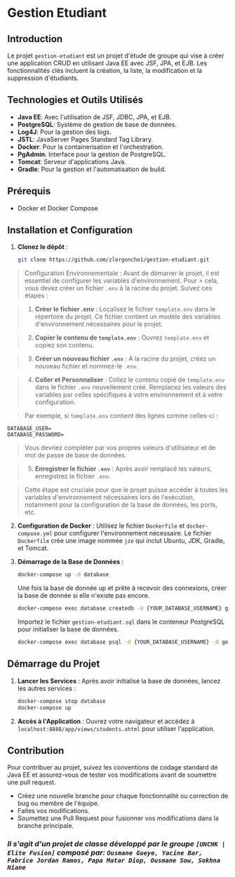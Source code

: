 # Gestion Etudiant

## Introduction

Le projet `gestion-etudiant` est un projet d'étude de groupe qui vise à créer une application CRUD en utilisant Java EE avec JSF, JPA, et EJB. Les fonctionnalités clés incluent la création, la liste, la modification et la suppression d'étudiants.

## Technologies et Outils Utilisés

- **Java EE**: Avec l'utilisation de JSF, JDBC, JPA, et EJB.
- **PostgreSQL**: Système de gestion de base de données.
- **Log4J**: Pour la gestion des logs.
- **JSTL**: JavaServer Pages Standard Tag Library.
- **Docker**: Pour la containerisation et l'orchestration.
- **PgAdmin**: Interface pour la gestion de PostgreSQL.
- **Tomcat**: Serveur d'applications Java.
- **Gradle**: Pour la gestion et l'automatisation de build.

## Prérequis

- Docker et Docker Compose

## Installation et Configuration

1. **Clonez le dépôt** :
   ```bash
   git clone https://github.com/zlorgoncho1/gestion-etudiant.git
   ```

> Configuration Environnementale :
> Avant de démarrer le projet, il est essentiel de configurer les variables d'environnement. Pour > cela, vous devez créer un fichier `.env` à la racine du projet. Suivez ces étapes :

> 1. **Créer le fichier .env** :
>    Localisez le fichier `template.env` dans le répertoire du projet. Ce fichier contient un modèle des variables d'environnement nécessaires pour le projet.

> 2. **Copier le contenu de `template.env`** :
>    Ouvrez `template.env` et copiez son contenu.

> 3.  **Créer un nouveau fichier `.env`** :
>     À la racine du projet, créez un nouveau fichier et nommez-le `.env`.

> 4. **Coller et Personnaliser** :
>    Collez le contenu copié de `template.env` dans le fichier `.env` nouvellement créé. Remplacez les valeurs des variables par celles spécifiques à votre environnement et à votre configuration.

> Par exemple, si `template.env` contient des lignes comme celles-ci :

```env
DATABASE_USER=
DATABASE_PASSWORD=
```

> Vous devriez compléter par vos propres valeurs d'utilisateur et de mot de passe de base de données.

> 5. **Enregistrer le fichier `.env`** :
>    Après avoir remplacé les valeurs, enregistrez le fichier `.env`.

> Cette étape est cruciale pour que le projet puisse accéder à toutes les variables d'environnement nécessaires lors de l'exécution, notamment pour la configuration de la base de données, les ports, etc.

2. **Configuration de Docker** :
   Utilisez le fichier `Dockerfile` et `docker-compose.yml` pour configurer l'environnement nécessaire. Le fichier `Dockerfile` crée une image nommée `jze` qui inclut Ubuntu, JDK, Gradle, et Tomcat.

3. **Démarrage de la Base de Données** :

   ```bash
   docker-compose up -d database
   ```

   Une fois la base de donnée up et prête à recevoir des connexions, créer la base de donnée si elle n'existe pas encore.

   ```bash
   docker-compose exec database createdb -U {YOUR_DATABASE_USERNAME} gestion-etudiant
   ```

   Importez le fichier `gestion-etudiant.sql` dans le conteneur PostgreSQL pour initialiser la base de données.

   ```bash
   docker-compose exec database psql -U {YOUR_DATABASE_USERNAME} -d gestion-etudiant -f gestion-etudiant.sql
   ```

## Démarrage du Projet

1. **Lancer les Services** :
   Après avoir initialisé la base de données, lancez les autres services :
   ```bash
   docker-compose stop database
   docker-compose up
   ```
2. **Accès à l'Application** :
   Ouvrez votre navigateur et accédez à `localhost:8888/app/views/students.xhtml` pour utiliser l'application.

## Contribution

Pour contribuer au projet, suivez les conventions de codage standard de Java EE et assurez-vous de tester vos modifications avant de soumettre une pull request.

- Créez une nouvelle branche pour chaque fonctionnalité ou correction de bug ou membre de l'équipe.
- Faites vos modifications.
- Soumettez une Pull Request pour fusionner vos modifications dans la branche principale.

### _Il s'agit d'un projet de classe développé par le groupe `[UNCHK | Elite Fusion]` composé par: `Ousmane Gueye, Yacine Bar, Fabrice Jordan Ramos, Papa Matar Diop, Ousmane Sow, Sokhna Niane`_
